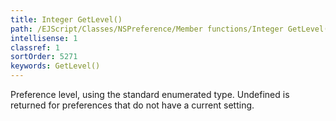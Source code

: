 ```yaml
---
title: Integer GetLevel()
path: /EJScript/Classes/NSPreference/Member functions/Integer GetLevel()
intellisense: 1
classref: 1
sortOrder: 5271
keywords: GetLevel()
---
```



Preference level, using the standard enumerated type. Undefined is returned for preferences that do not have a current setting.


